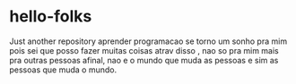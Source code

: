 # hello-folks
Just another repository
aprender programacao se torno um sonho pra mim
pois sei que posso fazer muitas coisas atrav disso , nao so pra mim mais pra outras pessoas
afinal, nao e o mundo que muda as pessoas e sim as pessoas que muda o mundo.
